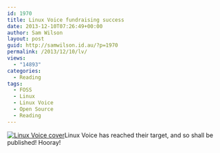 ```yaml
---
id: 1970
title: Linux Voice fundraising success
date: 2013-12-10T07:26:49+00:00
author: Sam Wilson
layout: post
guid: http://samwilson.id.au/?p=1970
permalink: /2013/12/10/lv/
views:
  - "14893"
categories:
  - Reading
tags:
  - FOSS
  - Linux
  - Linux Voice
  - Open Source
  - Reading
---
```

[<img src="http://samwilson.id.au/wp-content/uploads/2013/12/2013-11-12_finalcover.png" alt="Linux Voice cover" class="alignleft" />](http://samwilson.id.au/wp-content/uploads/2013/12/2013-11-12_finalcover.png)Linux Voice has reached their target, and so shall be published! Hooray!